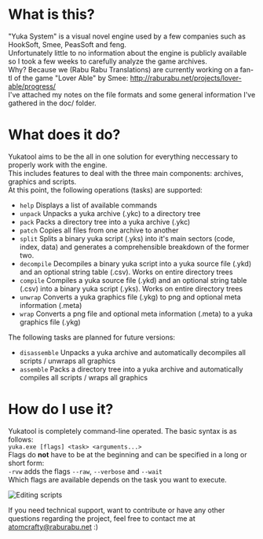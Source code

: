 # What is this?
"Yuka System" is a visual novel engine used by a few companies such as HookSoft, Smee, PeasSoft and feng.  
Unfortunately little to no information about the engine is publicly available so I took a few weeks to carefully analyze the game archives.  
Why? Because we (Rabu Rabu Translations) are currently working on a fan-tl of the game "Lover Able" by Smee: http://raburabu.net/projects/lover-able/progress/  
I've attached my notes on the file formats and some general information I've gathered in the doc/ folder.

# What does it do?
Yukatool aims to be the all in one solution for everything neccessary to properly work with the engine.  
This includes features to deal with the three main components: archives, graphics and scripts.  
At this point, the following operations (tasks) are supported:
* `help` Displays a list of available commands
* `unpack` Unpacks a yuka archive (.ykc) to a directory tree
* `pack` Packs a directory tree into a yuka archive (.ykc)
* `patch` Copies all files from one archive to another
* `split` Splits a binary yuka script (.yks) into it's main sectors (code, index, data) and generates a comprehensible breakdown of the former two.
* `decompile` Decompiles a binary yuka script into a yuka source file (.ykd) and an optional string table (.csv). Works on entire directory trees
* `compile` Compiles a yuka source file (.ykd) and an optional string table (.csv) into a binary yuka script (.yks). Works on entire directory trees
* `unwrap` Converts a yuka graphics file (.ykg) to png and optional meta information (.meta)
* `wrap` Converts a png file and optional meta information (.meta) to a yuka graphics file (.ykg)

The following tasks are planned for future versions:
* `disassemble` Unpacks a yuka archive and automatically decompiles all scripts / unwraps all graphics
* `assemble` Packs a directory tree into a yuka archive and automatically compiles all scripts / wraps all graphics

# How do I use it?
Yukatool is completely command-line operated. The basic syntax is as follows:  
`yuka.exe [flags] <task> <arguments...>`  
Flags do **not** have to be at the beginning and can be specified in a long or short form:  
`-rvw` adds the flags `--raw`, `--verbose` and `--wait`  
Which flags are available depends on the task you want to execute.  

![Editing scripts](http://i.imgur.com/WpoqK36.png)

If you need technical support, want to contribute or have any other questions regarding the project, feel free to contact me at atomcrafty@raburabu.net :)
